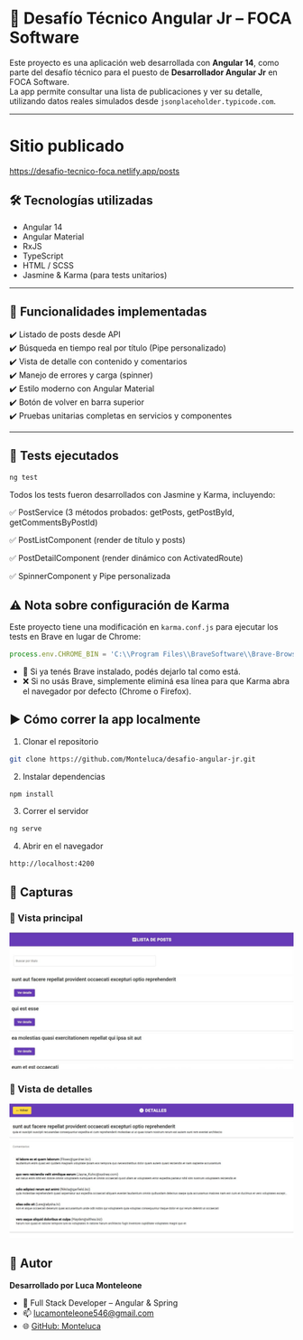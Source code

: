 # 📘 Desafío Técnico Angular Jr – FOCA Software

Este proyecto es una aplicación web desarrollada con **Angular 14**, como parte del desafío técnico para el puesto de **Desarrollador Angular Jr** en FOCA Software.  
La app permite consultar una lista de publicaciones y ver su detalle, utilizando datos reales simulados desde `jsonplaceholder.typicode.com`.

---
# Sitio publicado
https://desafio-tecnico-foca.netlify.app/posts

## 🛠️ Tecnologías utilizadas

- Angular 14
- Angular Material
- RxJS
- TypeScript
- HTML / SCSS
- Jasmine & Karma (para tests unitarios)

---

## 🎯 Funcionalidades implementadas

✔️ Listado de posts desde API  
✔️ Búsqueda en tiempo real por título (Pipe personalizado)  
✔️ Vista de detalle con contenido y comentarios  
✔️ Manejo de errores y carga (spinner)  
✔️ Estilo moderno con Angular Material  
✔️ Botón de volver en barra superior  
✔️ Pruebas unitarias completas en servicios y componentes

---

## 🧪 Tests ejecutados

```bash
ng test
```

Todos los tests fueron desarrollados con Jasmine y Karma, incluyendo:

✅ PostService (3 métodos probados: getPosts, getPostById, getCommentsByPostId)

✅ PostListComponent (render de título y posts)

✅ PostDetailComponent (render dinámico con ActivatedRoute)

✅ SpinnerComponent y Pipe personalizada

## ⚠️ Nota sobre configuración de Karma

Este proyecto tiene una modificación en ```karma.conf.js``` para ejecutar los tests en Brave en lugar de Chrome:

```ts
process.env.CHROME_BIN = 'C:\\Program Files\\BraveSoftware\\Brave-Browser\\Application\\brave.exe';
```

- 🧠 Si ya tenés Brave instalado, podés dejarlo tal como está.
- ❌ Si no usás Brave, simplemente eliminá esa línea para que Karma abra el navegador por defecto (Chrome o Firefox).

## ▶️ Cómo correr la app localmente

1. Clonar el repositorio
```bash
git clone https://github.com/Monteluca/desafio-angular-jr.git
```

2. Instalar dependencias
```bash
npm install
```
3. Correr el servidor
```bash
ng serve
```
4. Abrir en el navegador
```bash
http://localhost:4200
```


## 📸 Capturas

### 🔹 Vista principal
![Lista de posts](./screenshots/lista.png)

### 🔹 Vista de detalles
![Detalles del post](./screenshots/detalles.png)

## 📩 Autor

**Desarrollado por Luca Monteleone**

- 💼 Full Stack Developer – Angular & Spring  
- 📫 [lucamonteleone546@gmail.com](mailto:lucamonteleone546@gmail.com)  
- 🌐 [GitHub: Monteluca](https://github.com/Monteluca)

